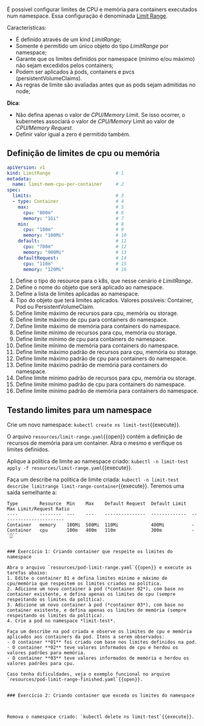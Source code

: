 É possível configurar limites de CPU e memória para containers executados num namespace.
Essa configuração é denominada [Limit Range](https://kubernetes.io/docs/concepts/policy/limit-range/).

Características: 
- É definido através de um kind *LimitRange*;
- Somente é permitido um único objeto do tipo *LimitRange* por namespace;
- Garante que os limites definidos por namespace (mínimo e/ou máximo) não sejam excedidos pelos containers;
- Podem ser aplicados à pods, containers e pvcs (persistentVolumeClaims).
- As regras de limite são avaliadas antes que as pods sejam admitidas no node;

**Dica**: 
- Não defina apenas o valor de *CPU/Memory Limit*. Se isso ocorrer, o kubernetes associará o valor de *CPU/Memory* Limit ao valor de *CPU/Memory Request*.
- Definir valor igual a zero é permitido também.

## Definição de limites de cpu ou memória

```yaml
apiVersion: v1
kind: LimitRange                        # 1
metadata:
  name: limit-mem-cpu-per-container     # 2
spec:
  limits:                               # 3
  - type: Container                     # 4
    max:                                # 5
      cpu: "800m"                       # 6
      memory: "1Gi"                     # 7
    min:                                # 8
      cpu: "100m"                       # 9
      memory: "100Mi"                   # 10
    default:                            # 11
      cpu: "700m"                       # 12
      memory: "900Mi"                   # 13
    defaultRequest:                     # 14
      cpu: "110m"                       # 15
      memory: "120Mi"                   # 16
```

1. Define o tipo do resource para o k8s, que nesse cenário é *LimitRange*.
2. Define o nome do objeto que será aplicado ao namespace.
3. Define a lista de limites aplicadas ao namespace.
4. Tipo do objeto que terá limites aplicados. Valores possíveis: Container, Pod ou PersistentVolumeClaim.
5. Define limite máximo de recursos para cpu, memória ou storage.
6. Define limite máximo de cpu para containers do namespace.
7. Define limite máximo de memória para containers do namespace.
8. Define limite mínimo de recursos para cpu, memória ou storage.
9. Define limite mínimo de cpu para containers do namespace.
10. Define limite mínimo de memória para containers do namespace.
11. Define limite máximo padrão de recursos para cpu, memória ou storage.
12. Define limite máximo padrão de cpu para containers do namespace.
13. Define limite máximo padrão de memória para containers do namespace.
14. Define limite mínimo padrão de recursos para cpu, memória ou storage.
15. Define limite mínimo padrão de cpu para containers do namespace.
16. Define limite mínimo padrão de memória para containers do namespace.

## Testando limites para um namespace

Crie um novo namespace: `kubectl create ns limit-test`{{execute}}.

O arquivo `resources/limit-range.yaml`{{open}} contém a definição de recursos de memória para um container. Abra o mesmo e verifique os limites definidos.

Aplique a política de limite ao namespace criado: `kubectl -n limit-test apply -f resources/limit-range.yaml`{{execute}}.

Faça um describe na política de limite criada: `kubectl -n limit-test describe limitrange limit-range-container`{{execute}}.
Teremos uma saída semelhante a: 

```
Type        Resource  Min    Max    Default Request  Default Limit  Max Limit/Request Ratio
----        --------  ---    ---    ---------------  -------------  -----------------------
Container   memory    100Mi  500Mi  110Mi            400Mi          -
Container   cpu       100m   400m   110m             300m           -
```


### Exercício 1: Criando container que respeite os limites do namespace

Abra o arquivo `resources/pod-limit-range.yaml`{{open}} e execute as tarefas abaixo:
1. Edite o container 01 e defina limites mínimo e máximo de cpu/memória que respeitem os limites criados na política.
2. Adicione um novo container à pod (*container 02*), com base no container existente, e defina apenas os limites de cpu (sempre respeitando os limites da política).
3. Adicione um novo container à pod (*container 03*), com base no container existente, e defina apenas os limites de memória (sempre respeitando os limites da política).
4. Crie a pod no namespace *limit-test*.

Faça um describe na pod criada e observe os limites de cpu e memória aplicados aos containers da pod. Itens a serem observados:
- O container **01** foi criado com base nos limites definidos na pod.
- O container **02** teve valores informados de cpu e herdou os valores padrões para memória.
- O container **03** teve valores informados de memória e herdou os valores padrões para cpu.

Caso tenha dificuldades, veja o exemplo funcional no arquivo `resources/pod-limit-range-finished.yaml`{{open}}.


### Exercício 2: Criando container que exceda os limites do namespace



Remova o namespace criado: `kubectl delete ns limit-test`{{execute}}.
